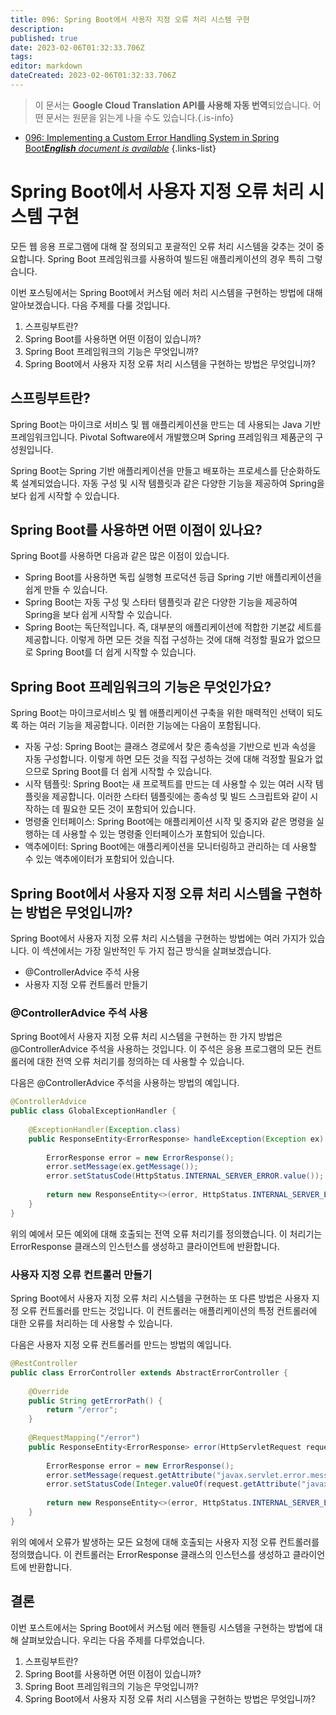 ```yaml
---
title: 096: Spring Boot에서 사용자 지정 오류 처리 시스템 구현
description: 
published: true
date: 2023-02-06T01:32:33.706Z
tags: 
editor: markdown
dateCreated: 2023-02-06T01:32:33.706Z
---
```


> 이 문서는 **Google Cloud Translation API를 사용해 자동 번역**되었습니다.
어떤 문서는 원문을 읽는게 나을 수도 있습니다.{.is-info}



- [096: Implementing a Custom Error Handling System in Spring Boot***English** document is available*](/en/Knowledge-base/Spring-Boot/Learning/096-implementing-a-custom-error-handling-system-in-spring-boot)
{.links-list}


# Spring Boot에서 사용자 지정 오류 처리 시스템 구현

모든 웹 응용 프로그램에 대해 잘 정의되고 포괄적인 오류 처리 시스템을 갖추는 것이 중요합니다. Spring Boot 프레임워크를 사용하여 빌드된 애플리케이션의 경우 특히 그렇습니다.

이번 포스팅에서는 Spring Boot에서 커스텀 에러 처리 시스템을 구현하는 방법에 대해 알아보겠습니다. 다음 주제를 다룰 것입니다.

1. 스프링부트란?
2. Spring Boot를 사용하면 어떤 이점이 있습니까?
3. Spring Boot 프레임워크의 기능은 무엇입니까?
4. Spring Boot에서 사용자 지정 오류 처리 시스템을 구현하는 방법은 무엇입니까?

## 스프링부트란?

Spring Boot는 마이크로 서비스 및 웹 애플리케이션을 만드는 데 사용되는 Java 기반 프레임워크입니다. Pivotal Software에서 개발했으며 Spring 프레임워크 제품군의 구성원입니다.

Spring Boot는 Spring 기반 애플리케이션을 만들고 배포하는 프로세스를 단순화하도록 설계되었습니다. 자동 구성 및 시작 템플릿과 같은 다양한 기능을 제공하여 Spring을 보다 쉽게 시작할 수 있습니다.

## Spring Boot를 사용하면 어떤 이점이 있나요?

Spring Boot를 사용하면 다음과 같은 많은 이점이 있습니다.

- Spring Boot를 사용하면 독립 실행형 프로덕션 등급 Spring 기반 애플리케이션을 쉽게 만들 수 있습니다.
- Spring Boot는 자동 구성 및 스타터 템플릿과 같은 다양한 기능을 제공하여 Spring을 보다 쉽게 시작할 수 있습니다.
- Spring Boot는 독단적입니다. 즉, 대부분의 애플리케이션에 적합한 기본값 세트를 제공합니다. 이렇게 하면 모든 것을 직접 구성하는 것에 대해 걱정할 필요가 없으므로 Spring Boot를 더 쉽게 시작할 수 있습니다.

## Spring Boot 프레임워크의 기능은 무엇인가요?

Spring Boot는 마이크로서비스 및 웹 애플리케이션 구축을 위한 매력적인 선택이 되도록 하는 여러 기능을 제공합니다. 이러한 기능에는 다음이 포함됩니다.

- 자동 구성: Spring Boot는 클래스 경로에서 찾은 종속성을 기반으로 빈과 속성을 자동 구성합니다. 이렇게 하면 모든 것을 직접 구성하는 것에 대해 걱정할 필요가 없으므로 Spring Boot를 더 쉽게 시작할 수 있습니다.
- 시작 템플릿: Spring Boot는 새 프로젝트를 만드는 데 사용할 수 있는 여러 시작 템플릿을 제공합니다. 이러한 스타터 템플릿에는 종속성 및 빌드 스크립트와 같이 시작하는 데 필요한 모든 것이 포함되어 있습니다.
- 명령줄 인터페이스: Spring Boot에는 애플리케이션 시작 및 중지와 같은 명령을 실행하는 데 사용할 수 있는 명령줄 인터페이스가 포함되어 있습니다.
- 액추에이터: Spring Boot에는 애플리케이션을 모니터링하고 관리하는 데 사용할 수 있는 액추에이터가 포함되어 있습니다.

## Spring Boot에서 사용자 지정 오류 처리 시스템을 구현하는 방법은 무엇입니까?

Spring Boot에서 사용자 지정 오류 처리 시스템을 구현하는 방법에는 여러 가지가 있습니다. 이 섹션에서는 가장 일반적인 두 가지 접근 방식을 살펴보겠습니다.

- @ControllerAdvice 주석 사용
- 사용자 지정 오류 컨트롤러 만들기

### @ControllerAdvice 주석 사용

Spring Boot에서 사용자 지정 오류 처리 시스템을 구현하는 한 가지 방법은 @ControllerAdvice 주석을 사용하는 것입니다. 이 주석은 응용 프로그램의 모든 컨트롤러에 대한 전역 오류 처리기를 정의하는 데 사용할 수 있습니다.

다음은 @ControllerAdvice 주석을 사용하는 방법의 예입니다.

```java
@ControllerAdvice
public class GlobalExceptionHandler {
 
    @ExceptionHandler(Exception.class)
    public ResponseEntity<ErrorResponse> handleException(Exception ex) {
 
        ErrorResponse error = new ErrorResponse();
        error.setMessage(ex.getMessage());
        error.setStatusCode(HttpStatus.INTERNAL_SERVER_ERROR.value());
 
        return new ResponseEntity<>(error, HttpStatus.INTERNAL_SERVER_ERROR);
    }
}
```

위의 예에서 모든 예외에 대해 호출되는 전역 오류 처리기를 정의했습니다. 이 처리기는 ErrorResponse 클래스의 인스턴스를 생성하고 클라이언트에 반환합니다.

### 사용자 지정 오류 컨트롤러 만들기

Spring Boot에서 사용자 지정 오류 처리 시스템을 구현하는 또 다른 방법은 사용자 지정 오류 컨트롤러를 만드는 것입니다. 이 컨트롤러는 애플리케이션의 특정 컨트롤러에 대한 오류를 처리하는 데 사용할 수 있습니다.

다음은 사용자 지정 오류 컨트롤러를 만드는 방법의 예입니다.

```java
@RestController
public class ErrorController extends AbstractErrorController {
 
    @Override
    public String getErrorPath() {
        return "/error";
    }
 
    @RequestMapping("/error")
    public ResponseEntity<ErrorResponse> error(HttpServletRequest request) {
 
        ErrorResponse error = new ErrorResponse();
        error.setMessage(request.getAttribute("javax.servlet.error.message").toString());
        error.setStatusCode(Integer.valueOf(request.getAttribute("javax.servlet.error.status_code").toString()));
 
        return new ResponseEntity<>(error, HttpStatus.INTERNAL_SERVER_ERROR);
    }
}
```

위의 예에서 오류가 발생하는 모든 요청에 대해 호출되는 사용자 지정 오류 컨트롤러를 정의했습니다. 이 컨트롤러는 ErrorResponse 클래스의 인스턴스를 생성하고 클라이언트에 반환합니다.

## 결론

이번 포스트에서는 Spring Boot에서 커스텀 에러 핸들링 시스템을 구현하는 방법에 대해 살펴보았습니다. 우리는 다음 주제를 다루었습니다.

1. 스프링부트란?
2. Spring Boot를 사용하면 어떤 이점이 있습니까?
3. Spring Boot 프레임워크의 기능은 무엇입니까?
4. Spring Boot에서 사용자 지정 오류 처리 시스템을 구현하는 방법은 무엇입니까?